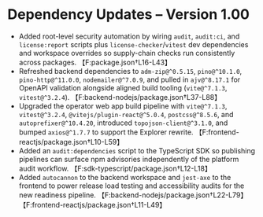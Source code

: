 # Dependency Updates – Version 1.00

- Added root-level security automation by wiring `audit`, `audit:ci`, and `license:report` scripts plus `license-checker`/`vitest` dev dependencies and workspace overrides so supply-chain checks run consistently across packages. 【F:package.json†L16-L43】
- Refreshed backend dependencies to `adm-zip@^0.5.15`, `pino@^10.1.0`, `pino-http@^11.0.0`, `nodemailer@^7.0.9`, and pulled in `ajv@^8.17.1` for OpenAPI validation alongside aligned build tooling (`vite@^7.1.3`, `vitest@^3.2.4`). 【F:backend-nodejs/package.json†L37-L88】
- Upgraded the operator web app build pipeline with `vite@^7.1.3`, `vitest@^3.2.4`, `@vitejs/plugin-react@^5.0.4`, `postcss@^8.5.6`, and `autoprefixer@^10.4.20`, introduced `topojson-client@^3.1.0`, and bumped `axios@^1.7.7` to support the Explorer rewrite. 【F:frontend-reactjs/package.json†L10-L59】
- Added an `audit:dependencies` script to the TypeScript SDK so publishing pipelines can surface npm advisories independently of the platform audit workflow. 【F:sdk-typescript/package.json†L12-L18】
- Added `autocannon` to the backend workspace and `jest-axe` to the frontend to power release load testing and accessibility audits for the new readiness pipeline. 【F:backend-nodejs/package.json†L22-L79】【F:frontend-reactjs/package.json†L11-L49】
